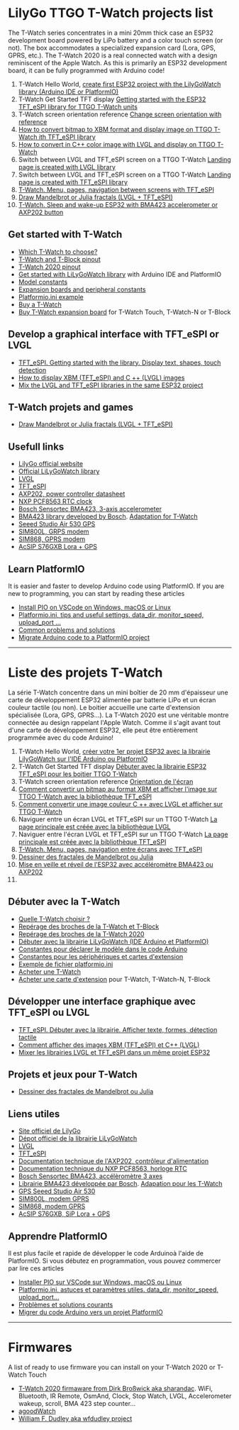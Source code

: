 # LilyGo TTGO T-Watch projects list
The T-Watch series concentrates in a mini 20mm thick case an ESP32 development board powered by LiPo battery and a color touch screen (or not). The box accommodates a specialized expansion card (Lora, GPS, GPRS, etc.).
The T-Watch 2020 is a real connected watch with a design reminiscent of the Apple Watch. As this is primarily an ESP32 development board, it can be fully programmed with Arduino code!

1. T-Watch Hello World, [create first ESP32 project with the LilyGoWatch library (Arduino IDE or PlatformIO)](https://diyprojects.io/lilygowatch-esp32-ttgo-t-watch-get-started-ide-arduino-platformio)
2. T-Watch Get Started TFT display [Getting started with the ESP32 TFT_eSPI library for TTGO T-Watch units](https://projetsdiy.fr/ttgo-t-watch-debuter-librairie-esp32-tft_espi)
3. T-Watch screen orientation reference [Change screen orientation with reference](https://projetsdiy.fr/ttgo-t-watch-debuter-librairie-esp32-tft_espi/#changeorientation)
4. [How to convert bitmap to XBM format and display image on TTGO T-Watch ith TFT_eSPI library](https://diyprojects.io/ttgo-t-watch-display-xbm-tft_espi-lvgl-images-esp32-arduino/)
5. [ How to convert in C++ color image with LVGL and display on TTGO T-Watch](https://diyprojects.io/ttgo-t-watch-display-xbm-tft_espi-lvgl-images-esp32-arduino/)
6. Switch between LVGL and TFT_eSPI screen on a TTGO T-Watch [Landing page is created with LVGL library](https://diyprojects.io/ttgo-t-watch-mix-lvgl-tft_espi-libraries-same-esp32-project/)
7. Switch between LVGL and TFT_eSPI screen on a TTGO T-Watch [Landing page is created with TFT_eSPI library](https://diyprojects.io/ttgo-t-watch-mix-lvgl-tft_espi-libraries-same-esp32-project/)
8. [T-Watch. Menu, pages, navigation between screens with TFT_eSPI](https://diyprojects.io/ttgo-t-watch-menu-pages-navigation-between-screens-tft_espi/)
9. [Draw Mandelbrot or Julia fractals (LVGL + TFT_eSPI)](https://diyprojects.io/ttgo-t-watch-draw-mandelbrot-julia-fractals-esp32-lvgl-tft_espi/)
10. [T-Watch. Sleep and wake-up ESP32 with BMA423 accelerometer or AXP202 button](https://diyprojects.io/t-watch-sleep-and-wake-up-with-bma423-accelerometer-or-esp32-button/)

## Get started with T-Watch
* [Which T-Watch to choose?](https://diyprojects.io/ttgo-t-watch-esp32-which-model-choose-available-expansion-boards/)
* [T-Watch and T-Block pinout](https://diyprojects.io/t-watch-t-block-esp32-core-pcb-expansion-boards-pinout/)
* [T-Watch 2020 pinout](https://diyprojects.io/t-watch-2020-esp32-ttgo-smart-watch-pinout-specifications/)
* [Get started with LiLyGoWatch library](https://diyprojects.io/lilygowatch-esp32-ttgo-t-watch-get-started-ide-arduino-platformio/) with Arduino IDE and PlatformIO
* [Model constants](https://diyprojects.io/lilygowatch-esp32-ttgo-t-watch-get-started-ide-arduino-platformio/#constantestwatch)
* [Expansion boards and peripheral constants]("https://diyprojects.io/lilygowatch-esp32-ttgo-t-watch-get-started-ide-arduino-platformio/#constantesaccessoirescartesextension)
* [Platformio.ini example](https://diyprojects.io/lilygowatch-esp32-ttgo-t-watch-get-started-ide-arduino-platformio/#platformioinitwach)
* [Buy a T-Watch](https://diyprojects.io/esp32-lilygo-ttgo-t-watch-connected-watches-to-program-yourself/)
* [Buy T-Watch expansion board](https://diyprojects.io/esp32-lilygo-ttgo-t-watch-connected-watches-to-program-yourself/#carteextensiontwatch) for T-Watch Touch, T-Watch-N or T-Block

## Develop a graphical interface with TFT_eSPI or LVGL
* [TFT_eSPI. Getting started with the library. Display text, shapes, touch detection](https://diyprojects.io/ttgo-t-watch-get-started-esp32-tft_espi-library/)
* [How to display XBM (TFT_eSPI) and C ++ (LVGL) images](https://diyprojects.io/ttgo-t-watch-display-xbm-tft_espi-lvgl-images-esp32-arduino/)
* [Mix the LVGL and TFT_eSPI libraries in the same ESP32 project](https://diyprojects.io/ttgo-t-watch-mix-lvgl-tft_espi-libraries-same-esp32-project/)

## T-Watch projets and games
* [Draw Mandelbrot or Julia fractals (LVGL + TFT_eSPI)](https://diyprojects.io/ttgo-t-watch-draw-mandelbrot-julia-fractals-esp32-lvgl-tft_espi/)

## Usefull links
* [LilyGo official website](http://www.lilygo.cn/)
* [Official LiLyGoWatch library](https://github.com/Xinyuan-LilyGO/TTGO_TWatch_Library)
* [LVGL](https://github.com/lvgl)
* [TFT_eSPI](https://github.com/Bodmer/TFT_eSPI)
* [AXP202, power controller datasheet](http://dl.linux-sunxi.org/AXP/AXP202%20Datasheet_v1.0_en.pdf)
* [NXP PCF8563 RTC clock](https://www.nxp.com/docs/en/data-sheet/PCF8563.pdf)
* [Bosch Sensortec BMA423, 3-axis accelerometer](https://www.bosch-sensortec.com/products/motion-sensors/accelerometers/bma423.html)
* [BMA423 library developed by Bosch](https://github.com/BoschSensortec/BMA423-Sensor-API). [Adaptation for T-Watch](https://github.com/lewisxhe/BMA423_Library)
* [Seeed Studio Air 530 GPS](https://media.digikey.com/pdf/Data%20Sheets/Seeed%20Technology/109020022_Web.pdf) 
* [SIM800L, GRPS modem](https://simcom.ee/documents/SIM800/SIM800_Hardware%20Design_V1.09.pdf) 
* [SIM868, GPRS modem](https://simcom.ee/modules/gsm-gprs-gnss/sim868/) 
* [AcSIP S76GXB Lora + GPS](https://techship.com/products/acsip-s76gxb-developer-kit/) 

## Learn PlatformIO
It is easier and faster to develop Arduino code using PlatformIO. If you are new to programming, you can start by reading these articles
* [Install PIO on VSCode on Windows, macOS or Linux](https://diyprojects.io/install-ide-platformio-extension-visual-studio-code-vscode-windows-32-bit-linux/)
* [Platformio.ini, tips and useful settings. data_dir, monitor_speed, upload_port ...](https://diyprojects.io/platformio-ini-tips-and-useful-settings-data_dir-monitor_speed-upload_port/)
* [Common problems and solutions](https://diyprojects.io/develop-iot-project-arduino-platformio-problems-solutions/)
* [Migrate Arduino code to a PlatformIO project](https://diyprojects.io/migrate-project-arduino-ide-platformio-esp32-esp8266-esp01/)

_____

# Liste des projets T-Watch
La série T-Watch concentre dans un mini boîtier de 20 mm d'épaisseur une carte de développement ESP32 alimentée par batterie LiPo et un écran couleur tactile (ou non). Le boitier accueille une carte d'extension spécialisée (Lora, GPS, GPRS…). 
La T-Watch 2020 est une véritable montre connectée au design rappelant l'Apple Watch. Comme il s'agit avant tout d'une carte de développement ESP32, elle peut être entièrement programmée avec du code Arduino!

1. T-Watch Hello World, [créer votre 1er projet ESP32 avec la librairie LilyGoWatch sur l'IDE Arduino ou PlatformIO](https://projetsdiy.fr/lilygowatch-ttgo-t-watch-projet-esp32-ide-arduino-platformio/)
2. T-Watch Get Started TFT display [Débuter avec la librairie ESP32 TFT_eSPI pour les boitier TTGO T-Watch](https://projetsdiy.fr/ttgo-t-watch-debuter-librairie-esp32-tft_espi)
3. T-Watch screen orientation reference [Orientation de l'écran](https://projetsdiy.fr/ttgo-t-watch-debuter-librairie-esp32-tft_espi/#changeorientation)
4. [Comment convertir un bitmap au format XBM et afficher l'image sur TTGO T-Watch avec la bibliothèque TFT_eSPI](https://projetsdiy.fr/ttgo-t-watch-afficher-images-xbm-tft_espi-lvgl-esp32-arduino/)
5. [Comment convertir une image couleur C ++ avec LVGL et afficher sur TTGO T-Watch](https://projetsdiy.fr/ttgo-t-watch-afficher-images-xbm-tft_espi-lvgl-esp32-arduino/)
6. Naviguer entre un écran LVGL et TFT_eSPI sur un TTGO T-Watch [La page principale est créée avec la bibliothèque LVGL](https://projetsdiy.fr/ttgo-t-watch-mixer-librairies-lvgl-tft_espi-projet-esp32/)
7. Naviguer entre l'écran LVGL et TFT_eSPI sur un TTGO T-Watch [La page principale est créée avec la bibliothèque TFT_eSPI](https://projetsdiy.fr/ttgo-t-watch-mixer-librairies-lvgl-tft_espi-projet-esp32/)
8. [T-Watch. Menu, pages, navigation entre écrans avec TFT_eSPI](https://projetsdiy.fr/ttgo-t-watch-menu-pages-navigation-ecrans-tft_espi/)
9. [Dessiner des fractales de Mandelbrot ou Julia](https://projetsdiy.fr/ttgo-t-watch-projet-fractales-mandelbrot-julia-esp32/)
10. [Mise en veille et réveil de l'ESP32 avec accéléromètre BMA423 ou AXP202](https://projetsdiy.fr/ttgo-t-watch-veille-deep-sleep-reveil-accelerometre-bma423-axp202-esp32/)
11. []()

## Débuter avec la T-Watch 
* [Quelle T-Watch choisir ?](https://projetsdiy.fr/ttgo-t-watch-esp32-quel-modele-choisir-cartes-dextension-disponibles/)
* [Repérage des broches de la T-Watch et T-Block](https://projetsdiy.fr/t-watch-tblock-reperage-broches-core-pcb-cartes-extension/)
* [Repérage des broches de la T-Watch 2020](https://projetsdiy.fr/t-watch-2020-reperage-des-broches-et-specifications-de-la-montre-connectee-esp32-ttgo/)
* [Débuter avec la librairie LiLyGoWatch (IDE Arduino et PlatformIO)](https://projetsdiy.fr/lilygowatch-ttgo-t-watch-projet-esp32-ide-arduino-platformio/)
* [Constantes pour déclarer le modèle dans le code Arduino](https://projetsdiy.fr/lilygowatch-ttgo-t-watch-projet-esp32-ide-arduino-platformio/#constantestwatch)
* [Constantes pour les périphériques et cartes d'extension](https://projetsdiy.fr/lilygowatch-ttgo-t-watch-projet-esp32-ide-arduino-platformio/#constantesaccessoirescartesextension)
* [Exemple de fichier platformio.ini](https://projetsdiy.fr/lilygowatch-ttgo-t-watch-projet-esp32-ide-arduino-platformio/#platformioinitwatch)
* [Acheter une T-Watch](https://projetsdiy.fr/boitier-montre-connectee-esp32-lilygo-ttgo-t-watch/)
* [Acheter une carte d'extension](https://projetsdiy.fr/boitier-montre-connectee-esp32-lilygo-ttgo-t-watch/#carteextensiontwatch) pour T-Watch, T-Watch-N, T-Block

## Développer une interface graphique avec TFT_eSPI ou LVGL
* [TFT_eSPI. Débuter avec la librairie. Afficher texte, formes, détection tactile](https://projetsdiy.fr/ttgo-t-watch-debuter-librairie-esp32-tft_espi/)
* [Comment afficher des images XBM (TFT_eSPI) et C++ (LVGL)](https://projetsdiy.fr/ttgo-t-watch-afficher-images-xbm-tft_espi-lvgl-esp32-arduino/)
* [Mixer les librairies LVGL et TFT_eSPI dans un même projet ESP32](https://projetsdiy.fr/ttgo-t-watch-mixer-librairies-lvgl-tft_espi-projet-esp32/)

## Projets et jeux pour T-Watch
* [Dessiner des fractales de Mandelbrot ou Julia](https://projetsdiy.fr/ttgo-t-watch-projet-fractales-mandelbrot-julia-esp32/)

## Liens utiles
* [Site officiel de LilyGo](http://www.lilygo.cn/)
* [Dépot officiel de la librairie LiLyGoWatch](https://github.com/Xinyuan-LilyGO/TTGO_TWatch_Library)
* [LVGL](https://github.com/lvgl)
* [TFT_eSPI](https://github.com/Bodmer/TFT_eSPI)
* [Documentation technique de l'AXP202, contrôleur d'alimentation](http://dl.linux-sunxi.org/AXP/AXP202%20Datasheet_v1.0_en.pdf)
* [Documentation technique du NXP PCF8563, horloge RTC](https://www.nxp.com/docs/en/data-sheet/PCF8563.pdf)
* [Bosch Sensortec BMA423, accélèromètre 3 axes](https://www.bosch-sensortec.com/products/motion-sensors/accelerometers/bma423.html)
* [Librairie BMA423 développée par Bosch](https://github.com/BoschSensortec/BMA423-Sensor-API). [Adapation pour les T-Watch](https://github.com/lewisxhe/BMA423_Library)
* [GPS Seeed Studio Air 530](https://media.digikey.com/pdf/Data%20Sheets/Seeed%20Technology/109020022_Web.pdf) 
* [SIM800L, modem GPRS](https://simcom.ee/documents/SIM800/SIM800_Hardware%20Design_V1.09.pdf) 
* [SIM868, modem GPRS](https://simcom.ee/modules/gsm-gprs-gnss/sim868/) 
* [AcSIP S76GXB, SiP Lora + GPS](https://techship.com/products/acsip-s76gxb-developer-kit/) 

## Apprendre PlatformIO
Il est plus facile et rapide de développer le code Arduinoà l'aide de PlatformIO. Si vous débutez en programmation, vous pouvez commercer par lire ces articles
* [Installer PIO sur VSCode sur Windows, macOS ou Linux](https://projetsdiy.fr/debuter-platformio-ide-visual-studio-code-vscode-windows-linux/)
* [Platformio.ini, astuces et paramètres utiles. data_dir, monitor_speed, upload_port...](https://projetsdiy.fr/platformio-ini-astuces-parametres-connaitre/)
* [Problèmes et solutions courants](https://projetsdiy.fr/developper-platformio-problemes-solutions/)
* [Migrer du code Arduino vers un projet PlatformIO](https://projetsdiy.fr/comment-migrer-projet-esp8266-ide-arduino-platformio/)

_____

# Firmwares
A list of ready to use firmware you can install on your T-Watch 2020 or T-Watch Touch
* [T-Watch 2020 firmaware from Dirk Broßwick aka sharandac](https://github.com/sharandac/My-TTGO-Watch). WiFi, Bluetooth, IR Remote, OsmAnd, Clock, Stop Watch, LVGL, Accelerometer wakeup, scroll, BMA 423 step counter...
* [agoodWatch](https://github.com/AlexGoodyear/agoodWatch)
* [William F. Dudley aka wfdudley project](https://github.com/wfdudley/T-watch-2020) 

